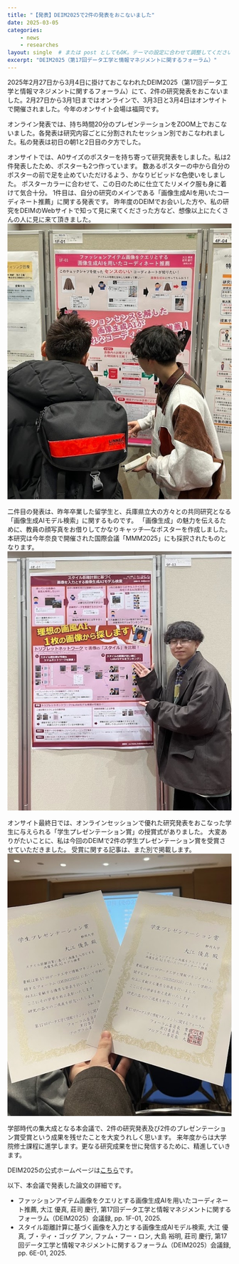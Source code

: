 ```yaml
---
title: "【発表】DEIM2025で2件の発表をおこないました"
date: 2025-03-05
categories:
    - news
    - researches
layout: single  # または post としてもOK。テーマの設定に合わせて調整してください。
excerpt: "DEIM2025（第17回データ工学と情報マネジメントに関するフォーラム）"
---
```


2025年2月27日から3月4日に掛けておこなわれたDEIM2025（第17回データ工学と情報マネジメントに関するフォーラム）にて、2件の研究発表をおこないました。2月27日から3月1日まではオンラインで、3月3日と3月4日はオンサイトで開催されました。今年のオンサイト会場は福岡です。

オンライン発表では、持ち時間20分のプレゼンテーションをZOOM上でおこないました。各発表は研究内容ごとに分割されたセッション別でおこなわれました。私の発表は初日の朝1と2日目の夕方でした。

オンサイトでは、A0サイズのポスターを持ち寄って研究発表をしました。私は2件発表したため、ポスターも2つ作っています。
数あるポスターの中から自分のポスターの前で足を止めていただけるよう、かなりビビッドな色使いをしました。
ポスターカラーに合わせて、この日のために仕立てたリメイク服も身に着けて気合十分。
1件目は、自分の研究のメインである「画像生成AIを用いたコーディネート推薦」に関する発表です。
昨年度のDEIMでお会いした方や、私の研究をDEIMのWebサイトで知って見に来てくださった方など、想像以上にたくさんの人に見に来て頂きました。
![一件目のポスター発表の様子](../assets/img/posts/20250305/DEIM2025_1.jpg)


二件目の発表は、昨年卒業した留学生と、兵庫県立大の方々との共同研究となる「画像生成AIモデル検索」に関するものです。
「画像生成」の魅力を伝えるために、教員の顔写真をお借りしてかなりキャッチ―なポスターを作成しました。
本研究は今年奈良で開催された国際会議「MMM2025」にも採択されたものとなります。
![二件目のポスター](./assets/img/posts/20250305/DEIM2025_2.jpg)

オンサイト最終日では、オンラインセッションで優れた研究発表をおこなった学生に与えられる「学生プレゼンテーション賞」の授賞式がありました。
大変ありがたいことに、私は今回のDEIMで2件の学生プレゼンテーション賞を受賞させていただきました。
受賞に関する記事は、また別で掲載します。
![歓喜](../assets/img/posts/20250305/DEIM2025_3.jpg)


学部時代の集大成となる本会議で、2件の研究発表及び2件のプレゼンテーション賞受賞という成果を残せたことを大変うれしく思います。
来年度からは大学院修士課程に進学します。更なる研究成果を世に発信するために、精進していきます。

DEIM2025の公式ホームページは[こちら](https://pub.confit.atlas.jp/ja/event/deim2025)です。

以下、本会議で発表した論文の詳細です。
* ファッションアイテム画像をクエリとする画像生成AIを用いたコーディネート推薦, 大江 優真, 莊司 慶行, 第17回データ工学と情報マネジメントに関するフォーラム（DEIM2025）会議録, pp. 1F-01, 2025.
* スタイル距離計算に基づく画像を入力とする画像生成AIモデル検索, 大江 優真, ブ・ティ・ゴッグ アン, ファム・フー・ロン, 大島 裕明, 莊司 慶行, 第17回データ工学と情報マネジメントに関するフォーラム（DEIM2025）会議録, pp. 6E-01, 2025.